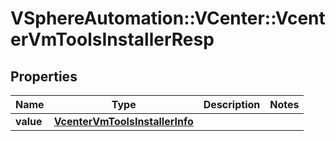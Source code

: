 # VSphereAutomation::VCenter::VcenterVmToolsInstallerResp

## Properties
Name | Type | Description | Notes
------------ | ------------- | ------------- | -------------
**value** | [**VcenterVmToolsInstallerInfo**](VcenterVmToolsInstallerInfo.md) |  | 


